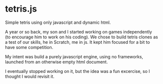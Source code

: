 # tetris.js
Simple tetris using only javascript and dynamic html.

A year or so back, my son and I started working on games independently (to encourage him to work on his coding). We chose to build tetris clones as a test of our skills, he in Scratch, me in js. It kept him focused for a bit to have some competition.

My intent was build a purely javascript engine, using no frameworks, launched from an otherwise empty html document.

I eventually stopped working on it, but the idea was a fun excercise, so I thought I would revisit it.
